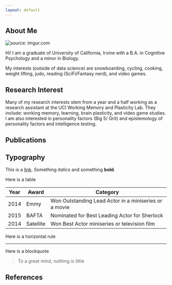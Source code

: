 ```yaml
---
layout: default
---
```


## About Me

<img src="https://i.imgur.com/8Tw0RcA.jpg" title="source: imgur.com" /></a>

Hi! I am a graduate of University of California, Irvine with a B.A. in Cognitive Psychology and a minor in Biology. 

My interests (outside of data science) are snowboarding, cycling, cooking, weight lifting, judo, reading (SciFi/Fantasy nerd), and video games.

## Research Interest

Many of my research interests stem from a year and a half working as a research assistant at the UCI Working Memory and Plasticity Lab. They include: working memory, learning, brain plasticity, and video game studies. I am also interested in personality factors (Big 5/ Grit) and epistemology of personality factors and intelligence testing.

## Publications


## Typography

This is a [link](http://google.com). Something *italics* and something **bold**.

Here is a table

Year | Award | Category
-----|-------|--------
2014 | Emmy  | Won Outstanding Lead Actor in a miniseries or a movie
2015 | BAFTA | Nominated for Best Leading Actor for Sherlock
2014 | Satellite | Won Best Actor miniseries or television film

Here is a horizontal rule

---

Here is a blockquote

> To a great mind, nothing is little

## References
